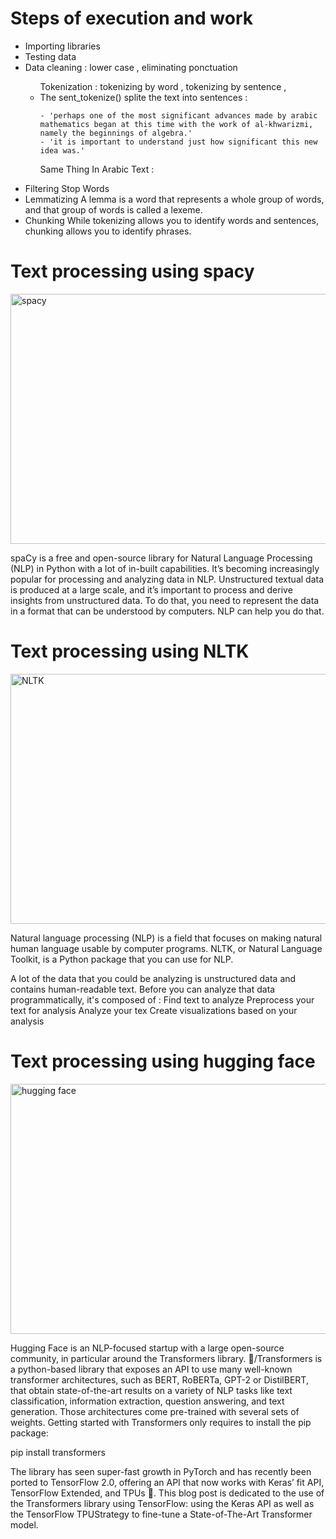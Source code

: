 <h1>Steps of execution and work</h1>
<p>
<ul>
    <li>Importing libraries</li>
     <li>Testing data</li>
     <li>Data cleaning  : lower case , eliminating ponctuation</li>
    <ul>Tokenization : tokenizing by word , tokenizing by sentence , <li>The sent_tokenize() splite the text into sentences :

    - 'perhaps one of the most significant advances made by arabic mathematics began at this time with the work of al-khwarizmi, namely the beginnings of algebra.'
    - 'it is important to understand just how significant this new idea was.'
Same Thing In Arabic Text :</li>
    </ul>
     <li>Filtering Stop Words</li> <li>Lemmatizing
A lemma is a word that represents a whole group of words, and that group of words is called a lexeme.</li>
     <li>
Chunking
While tokenizing allows you to identify words and sentences, chunking allows you to identify phrases.</li>
    
</ul>
</p>
<h1>Text processing using spacy</h1>
<img src="https://www.tertiarycourses.com.gh/media/catalog/product/cache/3/image/512x/040ec09b1e35df139433887a97daa66f/n/l/nlp-python-spacy_1.jpg"
     alt="spacy" width="600" height="400">
<p>spaCy is a free and open-source library for Natural Language Processing (NLP) in Python with a lot of in-built capabilities. It’s becoming increasingly popular for processing and analyzing data in NLP. Unstructured textual data is produced at a large scale, and it’s important to process and derive insights from unstructured data. To do that, you need to represent the data in a format that can be understood by computers. NLP can help you do that.</p>

<h1>Text processing using NLTK</h1>
<img src="https://www.datacorner.fr/wp-content/uploads/2020/08/nltk.png"
     alt="NLTK" width="600" height="400">
<p>
Natural language processing (NLP) is a field that focuses on making natural human language usable by computer programs. NLTK, or Natural Language Toolkit, is a Python package that you can use for NLP.

A lot of the data that you could be analyzing is unstructured data and contains human-readable text. Before you can analyze that data programmatically, it's composed of :
Find text to analyze
Preprocess your text for analysis
Analyze your tex
Create visualizations based on your analysis
</p>

<h1>Text processing using hugging face</h1>
<img src="https://1.bp.blogspot.com/-qQryqABhdhA/XcC3lJupTKI/AAAAAAAAAzA/MOYu3P_DFRsmNkpjD9j813_SOugPgoBLACLcBGAsYHQ/s1600/h1.png"
     alt="hugging face" width="600" height="400">
<p>
Hugging Face is an NLP-focused startup with a large open-source community, in particular around the Transformers library. 🤗/Transformers is a python-based library that exposes an API to use many well-known transformer architectures, such as BERT, RoBERTa, GPT-2 or DistilBERT, that obtain state-of-the-art results on a variety of NLP tasks like text classification, information extraction, question answering, and text generation. Those architectures come pre-trained with several sets of weights. Getting started with Transformers only requires to install the pip package:


pip install transformers

The library has seen super-fast growth in PyTorch and has recently been ported to TensorFlow 2.0, offering an API that now works with Keras’ fit API, TensorFlow Extended, and TPUs 👏. This blog post is dedicated to the use of the Transformers library using TensorFlow: using the Keras API as well as the TensorFlow TPUStrategy to fine-tune a State-of-The-Art Transformer model.
</p>


